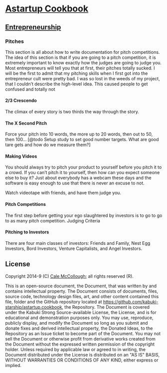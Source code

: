 # [Astartup Cookbook](../readme.md)

## [Entrepreneurship](./readme.md)

### Pitches

This section is all about how to write documentation for pitch competitions. The idea of this section is that if you are going to a pitch competition, it is extremely important to know exactly how the judges are going to judge you.
Most entrepreneurs will tell you that at first, their pitches totally sucked. I will be the first to admit that my pitching skills when I first got into the entrepreneur cult were pretty bad. I was so lost in the weeds of my project, that I couldn’t describe the high-level idea. This caused people to get confused and totally not

#### 2/3 Crescendo 

The climax of every story is two thirds the way through the story.

#### The X Second Pitch

Force your pitch into 10 words, the more up to 20 words, then out to 50, then 100… 
[@todo Setup study to set good number targets. What are good tare gets and how do we measure them?]

#### Making Videos

You should always try to pitch your product to yourself before you pitch it to a crowd. If you can’t pitch it to yourself, then how can you expect someone else to buy it? Just about everybody has a webcam these days and the software is easy enough to use that there is never an excuse to not.

Watch videotape with friends, and have them judge you.

#### Pitch Competitions

The first step before getting your ego slaughtered by investors is to go to go to as many pitch competition. 
Judging Criteria

#### Pitching to Investors

There are four main classes of investors: Friends and Family, Nest Egg Investors, Bord Investors, Venture Capitalists, and Angel Investors.

## License

Copyright 2014-9 (C) [Cale McCollough](https://calemccollough.github.io); all rights reserved (R).

This is an open-source document, the Document, that was written by and contains intellectual property. The Document consists of documents, files, source code, technology design files, art, and other content contained this file, folder and the GitHub repository located at <https://github.com/kabuki-starship/astartup.cookbook>, the Repository. The Document is covered under the Kabuki Strong Source-available License, the License, and is for educational and demonstration purposes only. You may use, reproduce, publicly display, and modify the Document so long as you submit and donate fixes and derived intellectual property, the Donated Ideas, to the Repository as an Issue ticket to become part of the Document. You may not sell the Document or otherwise profit from derivative works created from the Document without the expressed written permission of the copyright holder. Unless required by applicable law or agreed to in writing, the Document distributed under the License is distributed on an "AS IS" BASIS, WITHOUT WARRANTIES OR CONDITIONS OF ANY KIND, either express or implied.
